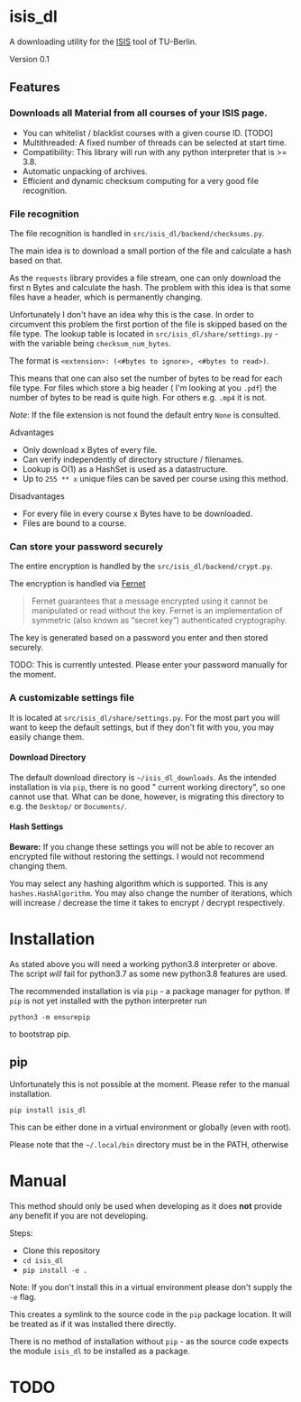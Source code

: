 # isis_dl

A downloading utility for the [ISIS](https://isis.tu-berlin.de/) tool of TU-Berlin.

Version 0.1

## Features

### Downloads all Material from all courses of your ISIS page.

- You can whitelist / blacklist courses with a given course ID. [TODO]
- Multithreaded: A fixed number of threads can be selected at start time.
- Compatibility: This library will run with any python interpreter that is >= 3.8.
- Automatic unpacking of archives.
- Efficient and dynamic checksum computing for a very good file recognition.

### File recognition

The file recognition is handled in `src/isis_dl/backend/checksums.py`.

The main idea is to download a small portion of the file and calculate a hash based on that.

As the `requests` library provides a file stream, one can only download the first n Bytes and calculate the hash. The
problem with this idea is that some files have a header, which is permanently changing.

Unfortunately I don't have an idea why this is the case. In order to circumvent this problem the first portion of the
file is skipped based on the file type. The lookup table is located in `src/isis_dl/share/settings.py` - with the
variable being `checksum_num_bytes`.

The format is `<extension>: (<#bytes to ignore>, <#bytes to read>)`.

This means that one can also set the number of bytes to be read for each file type. For files which store a big header (
I'm looking at you `.pdf`) the number of bytes to be read is quite high. For others e.g. `.mp4` it is not.

*Note*: If the file extension is not found the default entry `None` is consulted.

Advantages

- Only download x Bytes of every file.
- Can verify independently of directory structure / filenames.
- Lookup is O(1) as a HashSet is used as a datastructure.
- Up to `255 ** x` unique files can be saved per course using this method.

Disadvantages

- For every file in every course x Bytes have to be downloaded.
- Files are bound to a course.

### Can store your password securely

The entire encryption is handled by the `src/isis_dl/backend/crypt.py`.

The encryption is handled via [Fernet](https://cryptography.io/en/latest/fernet/)
> Fernet guarantees that a message encrypted using it cannot be manipulated or read without the key.
> Fernet is an implementation of symmetric (also known as “secret key”) authenticated cryptography.

The key is generated based on a password you enter and then stored securely.

TODO: This is currently untested. Please enter your password manually for the moment.

### A customizable settings file

It is located at `src/isis_dl/share/settings.py`. For the most part you will want to keep the default settings, but if
they don't fit with you, you may easily change them.

#### Download Directory

The default download directory is `~/isis_dl_downloads`. As the intended installation is via `pip`, there is no good "
current working directory", so one cannot use that. What can be done, however, is migrating this directory to e.g.
the `Desktop/` or `Documents/`.

#### Hash Settings

**Beware:** If you change these settings you will not be able to recover an encrypted file without restoring the
settings. I would not recommend changing them.

You may select any hashing algorithm which is supported. This is any `hashes.HashAlgorithm`. You may also change the
number of iterations, which will increase / decrease the time it takes to encrypt / decrypt respectively.

# Installation

As stated above you will need a working python3.8 interpreter or above. The script *will* fail for python3.7 as some new
python3.8 features are used.

The recommended installation is via `pip` - a package manager for python. If `pip` is not yet installed with the python
interpreter run

[comment]: <> (TODO: Hyperref)

```shell
python3 -m ensurepip
```

to bootstrap pip.

## pip

Unfortunately this is not possible at the moment. Please refer to the manual installation.

```shell
pip install isis_dl
```

This can be either done in a virtual environment or globally (even with root).

Please note that the `~/.local/bin` directory must be in the PATH, otherwise

# Manual

This method should only be used when developing as it does **not** provide any benefit if you are not developing.

[comment]: <> (TODO: Enum)
Steps:

- Clone this repository
- `cd isis_dl`
- `pip install -e .`

Note: If you don't install this in a virtual environment please don't supply the `-e` flag.


This creates a symlink to the source code in the `pip` package location. It will be treated as if it was installed there
directly.

There is no method of installation without `pip` - as the source code expects the module `isis_dl` to be installed as a
package.

# TODO

[comment]: <> (![Tests]&#40;https://github.com/mCodingLLC/SlapThatLikeButton-TestingStarterProject/actions/workflows/tests.yml/badge.svg&#41;)
